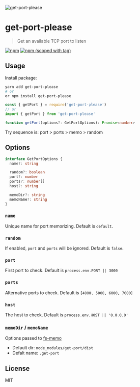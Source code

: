 ![get-port-please](https://user-images.githubusercontent.com/904724/101664848-9bc16380-3a4c-11eb-9e3a-faad60c86b2e.png)

# get-port-please

> Get an available TCP port to listen

[![npm](https://img.shields.io/npm/dt/get-port-please.svg?style=flat-square)](https://npmjs.com/package/get-port-please)
[![npm (scoped with tag)](https://img.shields.io/npm/v/get-port-please/latest.svg?style=flat-square)](https://npmjs.com/package/get-port-please)

## Usage

Install package:

```bash
yarn add get-port-please
# or
or npm install get-port-please
```

```js
const { getPort } = require('get-port-please')
// or
import { getPort } from 'get-port-please'
```

```ts
function getPort(options?: GetPortOptions): Promise<number>
```

Try sequence is: port > ports > memo > random

## Options

```ts
interface GetPortOptions {
  name?: string

  random?: boolean
  port?: number
  ports?: number[]
  host?: string

  memoDir?: string
  memoName?: string
}
```

### `name`

Unique name for port memorizing. Default is `default`.

### `random`

If enabled, `port` and `ports` will be ignored. Default is `false`.

### `port`

First port to check. Default is `process.env.PORT || 3000`

### `ports`

Alternative ports to check. Default is `[4000, 5000, 6000, 7000]`

### `host`

The host to check. Default is `process.env.HOST || '0.0.0.0'`

### `memoDir` / `memoName`

Options passed to [fs-memo](https://github.com/unjs/fs-memo)

- Default dir: `node_modules/get-port/dist`
- Defalt name: `.get-port`

## License

MIT
